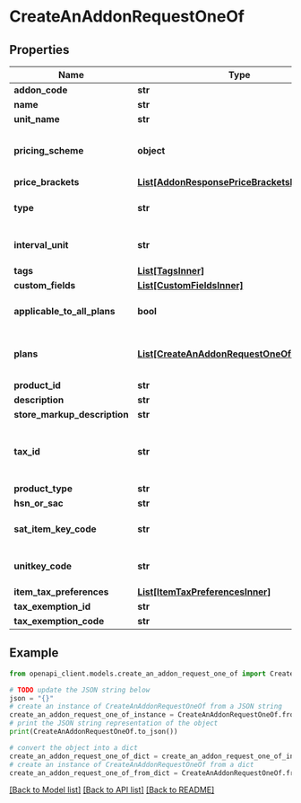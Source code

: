 # CreateAnAddonRequestOneOf


## Properties

Name | Type | Description | Notes
------------ | ------------- | ------------- | -------------
**addon_code** | **str** | Unique string of your choice which lets you identify this addon. | 
**name** | **str** | Name of your choice to be displayed in the interface and invoices. | 
**unit_name** | **str** | A name of your choice to refer to one unit of the addon. | 
**pricing_scheme** | **object** | Pricing type of the addon can be changed and the values are &lt;code&gt;unit&lt;/code&gt;, &lt;code&gt;volume&lt;/code&gt;, &lt;code&gt;tier&lt;/code&gt; or &lt;code&gt;package&lt;/code&gt;. To know more about pricing schemes click &lt;a href&#x3D;\&quot;/billing/help/product-catalog/subscription-items/addons.html#pricing-schemes\&quot;&gt;here.&lt;/a&gt; | [optional] 
**price_brackets** | [**List[AddonResponsePriceBracketsInner]**](AddonResponsePriceBracketsInner.md) | Array of objects which contains the start quantity, end quantity and price | 
**type** | **str** | Indicates type of the addon. This could be either &lt;code&gt;recurring&lt;/code&gt; or &lt;code&gt;one_time&lt;/code&gt;. | [optional] [default to 'recurring']
**interval_unit** | **str** | The billing frequency of the addon only if type is recurring and the values can be &lt;code&gt;monthly&lt;/code&gt; or &lt;code&gt;yearly&lt;/code&gt;. | [optional] [default to 'monthly']
**tags** | [**List[TagsInner]**](TagsInner.md) |  | [optional] 
**custom_fields** | [**List[CustomFieldsInner]**](CustomFieldsInner.md) | Custom fields for a Addon. | [optional] 
**applicable_to_all_plans** | **bool** | If the addon is to be associated with all plans, applicable_to_all_plans is set to &lt;code&gt;true&lt;/code&gt;; otherwise, it is set to &lt;code&gt;false&lt;/code&gt;. | [optional] [default to True]
**plans** | [**List[CreateAnAddonRequestOneOfPlansInner]**](CreateAnAddonRequestOneOfPlansInner.md) | List of plans that the addon needs to be associated with. If an addon is to be associated with only two plans - \&quot;basic\&quot; and \&quot;professional\&quot;, then &lt;code&gt;applicable_to_all_plans&lt;/code&gt; is set to false. Only the plan codes of the plans that need to be associated with are required. | 
**product_id** | **str** | Product ID to which you want to associate this addon with. | 
**description** | **str** | Short description regarding the addon. | [optional] 
**store_markup_description** | **str** | Long Description regarding the plan. | [optional] 
**tax_id** | **str** | Tax ID to which you would like to associate with this addon. | [optional] [default to 'no tax will be associated']
**product_type** | **str** | Product type for UK Edition. | [optional] 
**hsn_or_sac** | **str** | HSN or SAC code for Goods/Services addon | [optional] 
**sat_item_key_code** | **str** | Add SAT Item Key Code for your goods/services. Download the &lt;a href&#x3D; http://omawww.sat.gob.mx/tramitesyservicios/Paginas/documentos/catCFDI_V_4_07122022.xls  &gt;CFDI Catalogs.&lt;/a&gt; | [optional] 
**unitkey_code** | **str** | Add Unit Key Code for your goods/services. Download the &lt;a href&#x3D; http://omawww.sat.gob.mx/tramitesyservicios/Paginas/documentos/catCFDI_V_4_07122022.xls  &gt;CFDI Catalogs.&lt;/a&gt; | [optional] 
**item_tax_preferences** | [**List[ItemTaxPreferencesInner]**](ItemTaxPreferencesInner.md) | Tax preferenece for addon | [optional] 
**tax_exemption_id** | **str** | Unique ID of the tax exemption. | [optional] 
**tax_exemption_code** | **str** | Unique code of the tax exemption. | [optional] 

## Example

```python
from openapi_client.models.create_an_addon_request_one_of import CreateAnAddonRequestOneOf

# TODO update the JSON string below
json = "{}"
# create an instance of CreateAnAddonRequestOneOf from a JSON string
create_an_addon_request_one_of_instance = CreateAnAddonRequestOneOf.from_json(json)
# print the JSON string representation of the object
print(CreateAnAddonRequestOneOf.to_json())

# convert the object into a dict
create_an_addon_request_one_of_dict = create_an_addon_request_one_of_instance.to_dict()
# create an instance of CreateAnAddonRequestOneOf from a dict
create_an_addon_request_one_of_from_dict = CreateAnAddonRequestOneOf.from_dict(create_an_addon_request_one_of_dict)
```
[[Back to Model list]](../README.md#documentation-for-models) [[Back to API list]](../README.md#documentation-for-api-endpoints) [[Back to README]](../README.md)



